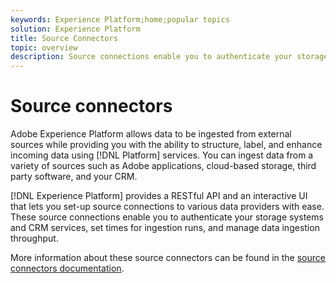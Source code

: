 ```yaml
---
keywords: Experience Platform;home;popular topics
solution: Experience Platform
title: Source Connectors
topic: overview
description: Source connections enable you to authenticate your storage systems and CRM services, set times for ingestion runs, and manage data ingestion throughput.
---
```


# Source connectors

Adobe Experience Platform allows data to be ingested from external sources while providing you with the ability to structure, label, and enhance incoming data using [!DNL Platform] services. You can ingest data from a variety of sources such as Adobe applications, cloud-based storage, third party software, and your CRM.

[!DNL Experience Platform] provides a RESTful API and an interactive UI that lets you set-up source connections to various data providers with ease. These source connections enable you to authenticate your storage systems and CRM services, set times for ingestion runs, and manage data ingestion throughput.

More information about these source connectors can be found in the [source connectors documentation](../sources/home.md).